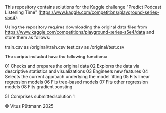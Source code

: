 This repository contains solutions for the Kaggle challenge "Predict Podcast
Listening Time" (https://www.kaggle.com/competitions/playground-series-s5e4).


Using the repository requires downloading the original data files from 
https://www.kaggle.com/competitions/playground-series-s5e4/data and store them
as follows:

train.csv   as  /original/train.csv
test.csv    as  /original/test.csv


The scripts included have the following functions:

01 Checks and prepares the original data
02 Explores the data via descriptive statistics and visualizations
03 Engineers new features
04 Selects the current approach underlying the model fitting
05 Fits linear regression models
06 Fits tree-based models
07 Fits other regression models
08 Fits gradient boosting

51 Comprises submitted solution 1


© Vitus Püttmann 2025
